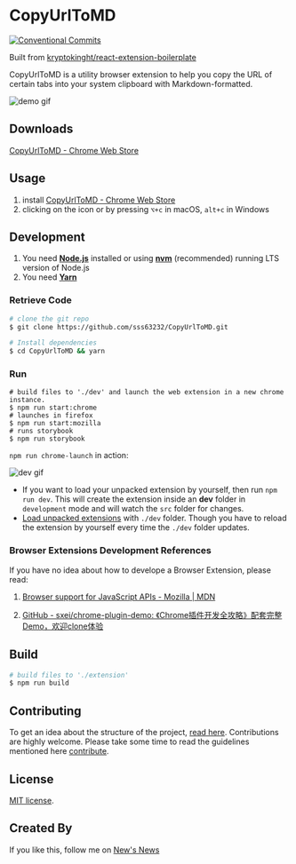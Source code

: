 # CopyUrlToMD

[![Conventional Commits](https://img.shields.io/badge/Conventional%20Commits-1.0.0-yellow.svg)](https://conventionalcommits.org)

Built from [kryptokinght/react-extension-boilerplate](https://github.com/kryptokinght/react-extension-boilerplate)

CopyUrlToMD is a utility browser extension to help you copy the URL of certain tabs into your system clipboard with Markdown-formatted.

![demo gif](screenshots/demo.gif)

## Downloads

[CopyUrlToMD - Chrome Web Store](https://chrome.google.com/webstore/detail/copyurltomd/abgbcgpkejdjlhobkhpcnnlpnbacenfj)



## Usage

1. install [CopyUrlToMD - Chrome Web Store](https://chrome.google.com/webstore/detail/copyurltomd/abgbcgpkejdjlhobkhpcnnlpnbacenfj)
2. clicking on the icon or by pressing  `⌥+c` in macOS, `alt+c` in Windows



## Development

1. You need [**Node.js**](https://nodejs.org/en/) installed or using [**nvm**](https://github.com/creationix/nvm#installation) (recommended) running LTS version of Node.js
2. You need [**Yarn**](https://yarnpkg.com/en/docs/install)

### Retrieve Code

```bash
# clone the git repo
$ git clone https://github.com/sss63232/CopyUrlToMD.git

# Install dependencies
$ cd CopyUrlToMD && yarn
```
### Run

```shell
# build files to './dev' and launch the web extension in a new chrome instance.
$ npm run start:chrome
# launches in firefox
$ npm run start:mozilla
# runs storybook
$ npm run storybook
```

`npm run chrome-launch` in action:

![dev gif](screenshots/runExtension.gif)

* If you want to load your unpacked extension by yourself, then run `npm run dev`. This will create the extension inside an **dev** folder in `development` mode and will watch the `src` folder for changes.
* [Load unpacked extensions](https://developer.chrome.com/extensions/getstarted#unpacked) with `./dev` folder. Though you have to reload the extension by yourself every time the `./dev` folder updates.

### Browser Extensions Development References

If you have no idea about how to develope a Browser Extension, please read:

1. [Browser support for JavaScript APIs - Mozilla | MDN](https://developer.mozilla.org/en-US/docs/Mozilla/Add-ons/WebExtensions/Browser_support_for_JavaScript_APIs)

2. [GitHub - sxei/chrome-plugin-demo: 《Chrome插件开发全攻略》配套完整Demo，欢迎clone体验](https://github.com/sxei/chrome-plugin-demo)

## Build

```bash
# build files to './extension'
$ npm run build
```


## Contributing

To get an idea about the structure of the project, [read here](CODETOUR.md).
Contributions are highly welcome. Please take some time to read the guidelines mentioned here [contribute](CONTRIBUTING.md).



## License

[MIT license](LICENSE).



## Created By

If you like this, follow me on [New's News](https://blog.newtchen.me/)

